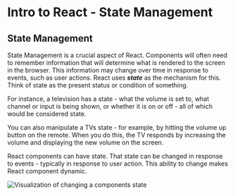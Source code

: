 # Intro to React - State Management

## State Management
State Management is a crucial aspect of React. Components will often need to remember information that will determine what is rendered to the screen in the browser. This information may change over time in response to events, such as user actions. React uses ***state*** as the mechanism for this. Think of state as the present status or condition of something.

For instance, a television has a state - what the volume is set to, what channel or input is being shown, or whether it is on or off - all of which would be considered state. 

You can also manipulate a TVs state - for example, by hitting the volume up button on the remote. When you do this, the TV responds by increasing the volume and displaying the new volume on the screen. 

React components can have state. That state can be changed in response to events - typically in response to user action. This ability to change makes React component dynamic.

![Visualization of changing a components state](https://pages.git.generalassemb.ly/modular-curriculum-all-courses/intro-to-react/state-management/assets/state-example.png)